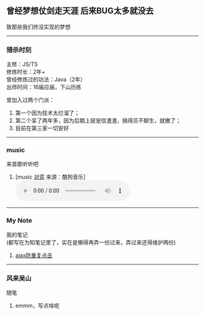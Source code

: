 ## 曾经梦想仗剑走天涯 后来BUG太多就没去  
致那些我们终没实现的梦想

---

### 猎杀时刻  
主修：JS/TS  
修炼时长：2年+  
曾经修炼过的功法：Java（2年）  
出师时间：16届应届，下山历练

曾加入过两个门派：  
1. 第一个因为技术太烂溜了；  
2. 第二个呆了两年多，因为后期上层宠信渣渣，搞得员不聊生，就撤了；  
3. 目前在第三家一切安好  

---  

### music  
来首歌听听吧
1. [music [对弈](https://www.kugou.com/share/4qa7T49wnV3.html?id=4qa7T49wnV3#hash=B086363C780EF19E595152921231018B) 来源：酷狗音乐]<audio controls src="https://webfs.yun.kugou.com/202007310954/6aab45ec9dc5124c25d2084a029dfc3e/G234/M08/05/11/ypQEAF8abFqAFpa5AECK0KCj_TM811.mp3" preload="auto">[什么浏览器啊，还不支持audio标签。]</audio>

---  

### My Note  
我的笔记  
(都写在为知笔记里了，实在是懒得再弄一份过来，弄过来还得维护两份)  
1. [ajax防重复点击](/note/interceptors)  

---

### 风来吴山
随笔  
1. emmm，写点啥呢
